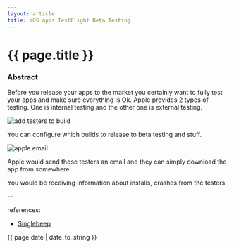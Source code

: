 ```yaml
---
layout: article
title: iOS apps TestFlight Beta Testing
---
```

# {{ page.title }}

### Abstract

Before you release your apps to the market you certainly want to fully test your apps and make sure everything is Ok. Apple provides 2 types of testing. One is internal testing and the other one is external testing. 

![add testers to build](http://i.stack.imgur.com/iv4SD.png)

You can configure which builds to release to beta testing and stuff.

![apple email](http://i.stack.imgur.com/T8Ozb.png)

Apple would send those testers an email and they can simply download the app from somewhere.

You would be receiving information about installs, crashes from the testers.


--

references:

* [Singlebeep](https://singlebeep.com)

{{ page.date | date_to_string }}
